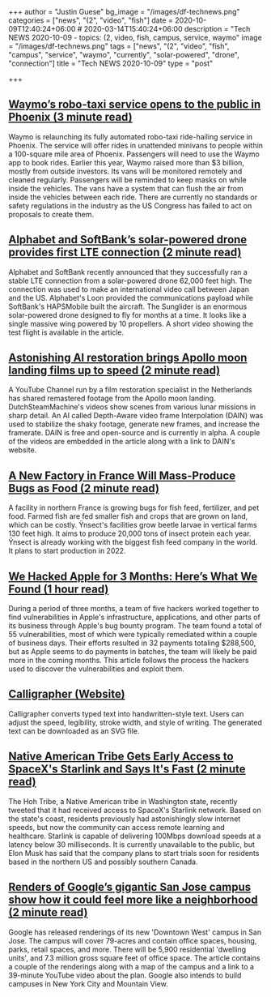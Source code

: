 +++
author = "Justin Guese"
bg_image = "/images/df-technews.png"
categories = ["news", "(2", "video", "fish"]
date = 2020-10-09T12:40:24+06:00 # 2020-03-14T15:40:24+06:00
description = "Tech NEWS 2020-10-09 - topics: (2, video, fish, campus, service, waymo"
image = "/images/df-technews.png"
tags = ["news", "(2", "video", "fish", "campus", "service", "waymo", "currently", "solar-powered", "drone", "connection"]
title = "Tech NEWS 2020-10-09"
type = "post"

+++

## [Waymo’s robo-taxi service opens to the public in Phoenix (3 minute read)](https://venturebeat.com/2020/10/08/waymos-robo-taxi-service-opens-to-the-public-in-phoenix//1/010001750cd5623e-b531a88b-b832-4df3-bdcb-238be0245af7-000000/6Z-VDIYKLM0JXNIXw2yH1_B2eb0Ghug_6AEgRhNDA-s=162)

Waymo is relaunching its fully automated robo-taxi ride-hailing service in Phoenix. The service will offer rides in unattended minivans to people within a 100-square mile area of Phoenix. Passengers will need to use the Waymo app to book rides. Earlier this year, Waymo raised more than $3 billion, mostly from outside investors. Its vans will be monitored remotely and cleaned regularly. Passengers will be reminded to keep masks on while inside the vehicles. The vans have a system that can flush the air from inside the vehicles between each ride. There are currently no standards or safety regulations in the industry as the US Congress has failed to act on proposals to create them.

## [Alphabet and SoftBank’s solar-powered drone provides first LTE connection (2 minute read)](https://www.theverge.com/2020/10/8/21507397/alphabet-softabank-solar-power-autonomous-drone-lte-connection/1/010001750cd5623e-b531a88b-b832-4df3-bdcb-238be0245af7-000000/0l6eK_B0hp3kEfDCHNOOiNoPx9xgMOV5oSi4ZU0oObw=162)

Alphabet and SoftBank recently announced that they successfully ran a stable LTE connection from a solar-powered drone 62,000 feet high. The connection was used to make an international video call between Japan and the US. Alphabet's Loon provided the communications payload while SoftBank's HAPSMobile built the aircraft. The Sunglider is an enormous solar-powered drone designed to fly for months at a time. It looks like a single massive wing powered by 10 propellers. A short video showing the test flight is available in the article.

## [Astonishing AI restoration brings Apollo moon landing films up to speed (2 minute read)](https://www.space.com/moon-landing-footage-remastered.html/1/010001750cd5623e-b531a88b-b832-4df3-bdcb-238be0245af7-000000/lT7CQOlAqJw098LJUyOF-22-PemZYOeC2NGSSSUb2r4=162)

A YouTube Channel run by a film restoration specialist in the Netherlands has shared remastered footage from the Apollo moon landing. DutchSteamMachine's videos show scenes from various lunar missions in sharp detail. An AI called Depth-Aware video frame Interpolation (DAIN) was used to stabilize the shaky footage, generate new frames, and increase the framerate. DAIN is free and open-source and is currently in alpha. A couple of the videos are embedded in the article along with a link to DAIN's website.

## [A New Factory in France Will Mass-Produce Bugs as Food (2 minute read)](https://singularityhub.com/2020/10/08/the-future-of-food-might-be-bugs-and-not-just-for-humans//1/010001750cd5623e-b531a88b-b832-4df3-bdcb-238be0245af7-000000/iD4ApoUoyiUgqj7zoBogmUfJuxn1PcM8vKORfjod5RM=162)

A facility in northern France is growing bugs for fish feed, fertilizer, and pet food. Farmed fish are fed smaller fish and crops that are grown on land, which can be costly. Ÿnsect's facilities grow beetle larvae in vertical farms 130 feet high. It aims to produce 20,000 tons of insect protein each year. Ÿnsect is already working with the biggest fish feed company in the world. It plans to start production in 2022.

## [We Hacked Apple for 3 Months: Here’s What We Found (1 hour read)](https://samcurry.net/hacking-apple//1/010001750cd5623e-b531a88b-b832-4df3-bdcb-238be0245af7-000000/QY58SxaSU4IqduVskrlIFvo_qhimYbgzkvBz5Q8YkAA=162)

During a period of three months, a team of five hackers worked together to find vulnerabilities in Apple's infrastructure, applications, and other parts of its business through Apple's bug bounty program. The team found a total of 55 vulnerabilities, most of which were typically remediated within a couple of business days. Their efforts resulted in 32 payments totaling $288,500, but as Apple seems to do payments in batches, the team will likely be paid more in the coming months. This article follows the process the hackers used to discover the vulnerabilities and exploit them.

## [Calligrapher (Website)](https://www.calligrapher.ai//1/010001750cd5623e-b531a88b-b832-4df3-bdcb-238be0245af7-000000/r78tZHroNK2KfCvgbWGuAxbLTS_KR85M4pyyChrlXZo=162)

Calligrapher converts typed text into handwritten-style text. Users can adjust the speed, legibility, stroke width, and style of writing. The generated text can be downloaded as an SVG file.

## [Native American Tribe Gets Early Access to SpaceX's Starlink and Says It's Fast (2 minute read)](https://www.pcmag.com/news/native-american-tribe-gets-early-access-to-spacexs-starlink-and-says-its/1/010001750cd5623e-b531a88b-b832-4df3-bdcb-238be0245af7-000000/4YN6nbxvkgcqyKmKRRs1ywWNvV_W0X7fgockVaNyv8s=162)

The Hoh Tribe, a Native American tribe in Washington state, recently tweeted that it had received access to SpaceX's Starlink network. Based on the state's coast, residents previously had astonishingly slow internet speeds, but now the community can access remote learning and healthcare. Starlink is capable of delivering 100Mbps download speeds at a latency below 30 milliseconds. It is currently unavailable to the public, but Elon Musk has said that the company plans to start trials soon for residents based in the northern US and possibly southern Canada.

## [Renders of Google’s gigantic San Jose campus show how it could feel more like a neighborhood (2 minute read)](https://www.theverge.com/2020/10/8/21508416/google-gigantic-san-jose-campus-downtown-west/1/010001750cd5623e-b531a88b-b832-4df3-bdcb-238be0245af7-000000/5Bkps1R58jeW15Rc5xk-sJMIgn3-CnMXPPkyt1kjhXs=162)

Google has released renderings of its new 'Downtown West' campus in San Jose. The campus will cover 79-acres and contain office spaces, housing, parks, retail spaces, and more. There will be 5,900 residential 'dwelling units', and 7.3 million gross square feet of office space. The article contains a couple of the renderings along with a map of the campus and a link to a 39-minute YouTube video about the plan. Google also intends to build campuses in New York City and Mountain View.

